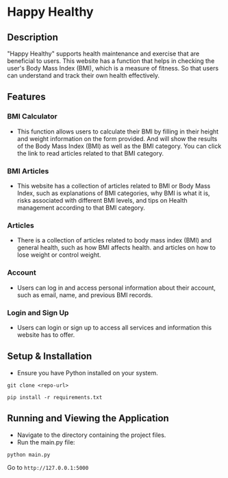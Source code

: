 # Happy Healthy
## Description

"Happy Healthy" supports health maintenance and exercise that are beneficial to users. This website has a function that helps in checking the user's Body Mass Index (BMI), which is a measure of fitness. So that users can understand and track their own health effectively.
## Features
  ### BMI Calculator
  - This function allows users to calculate their BMI by filling in their height and weight information on the form provided. And will show the results of the Body Mass Index (BMI) as well as the BMI category. You can click the link to read articles related to that BMI category.
  ### BMI Articles
  - This website has a collection of articles related to BMI or Body Mass Index, such as explanations of BMI categories, why BMI is what it is, risks associated with different BMI levels, and tips on Health management according to that BMI category.
  ### Articles
  - There is a collection of articles related to body mass index (BMI) and general health, such as how BMI affects health. and articles on how to lose weight or control weight.
  ### Account
  -  Users can log in and access personal information about their account, such as email, name, and previous BMI records.
  ### Login and Sign Up
  -  Users can login or sign up to access all services and information this website has to offer.

## Setup & Installation
  - Ensure you have Python installed on your system. 
```Copy code
git clone <repo-url>
```
```Copy code
pip install -r requirements.txt
```

## Running and Viewing the Application
  - Navigate to the directory containing the project files.
  - Run the main.py file:
  
```Copy code
python main.py
```
Go to `http://127.0.0.1:5000`
